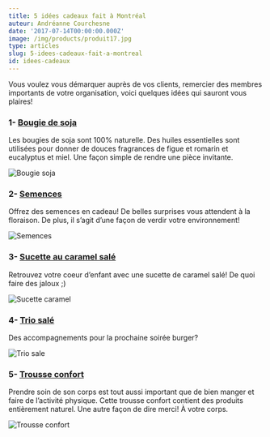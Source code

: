 ```yaml
---
title: 5 idées cadeaux fait à Montréal
auteur: Andréanne Courchesne
date: '2017-07-14T00:00:00.000Z'
image: /img/products/produit17.jpg
type: articles
slug: 5-idees-cadeaux-fait-a-montreal
id: idees-cadeaux
---
```


Vous voulez vous démarquer auprès de vos clients, remercier des membres importants de votre organisation, voici quelques idées qui sauront vous plaires! 

### 1- [Bougie de soja](/produits/bougie-soja/)

Les bougies de soja sont 100% naturelle. Des huiles essentielles sont utilisées pour donner de douces fragrances de figue et romarin et eucalyptus et miel. Une façon simple de rendre une pièce invitante. 

![Bougie soja](/img/products/produit17.jpg)

### 2- [Semences](/produits/enveloppe-semences/)

Offrez des semences en cadeau! De belles surprises vous attendent à la floraison. De plus, il s’agit d’une façon de verdir votre environnement!  

![Semences](/img/products/produit18-1.jpg)

### 3- [Sucette au caramel salé](/produits/sucette-caramel-beurre-sale/)

Retrouvez votre coeur d’enfant avec une sucette de caramel salé! De quoi faire des jaloux ;)

![Sucette caramel](/img/products/produit16.jpg)

### 4- [Trio salé ](/produits/trio-sale/)

Des accompagnements pour la prochaine soirée burger? 

![Trio sale](/img/products/produit12.jpg)

### 5- [Trousse confort](/produits/trousse-confort/) 

Prendre soin de son corps est tout aussi important que de bien manger et faire de l’activité physique. Cette trousse confort contient des produits entièrement naturel. Une autre façon de dire merci! À votre corps. 

![Trousse confort](/img/products/produit1.jpg)

